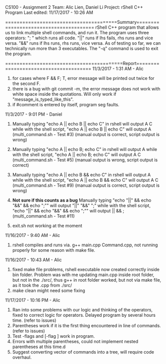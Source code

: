 CS100 - Assignment 2
Team: Alic Lien, Daniel Li
Project: rShell C++ Program
Last edited: 11/17/2017 - 10:26 AM



=======================================Summary=======================================
    rShell C++ program that allows us to link multiple shell commands, and run it. The program uses
three operators: "; " which runs all code. "||" runs if lhs fails, rhs runs and vice versa. "&&" runs
if lhs runs, rhs runs, vice versa. As of testing so far, we can technically run more than 3 executables.
The "-q" command is used to exit the program.



=========================================Report======================================
11/3/2017 - 1:31 AM - Alic
1. for cases where F && F; T, error message will be printed out twice for the second F.
2. there is a bug with git commit -m, the error message does not work with white space inside the 
    quotations. Will only work if "message_is_typed_like_this".
3. if #comment is entered by itself, program seg faults.


11/3/2017 - 9:01 PM - Daniel
1. Manually typing "echo A || echo B || echo C" in rshell will output
   A
   C
   while with the shell script, "echo A || echo B || echo C" will output
   A
   (multi_command.sh - Test #3)
   (manual output is correct, script output is wrong)
   
2. Manually typing "echo A || echo B; echo C" in rshell will output
   A
   while with the shell script, "echo A || echo B; echo C" will output
   A
   C
   (multi_command.sh - Test #5)
   (manual output is wrong, script output is correct)
   
3. Manually typing "echo A || echo B && echo C" in rshell will output
   A
   while with the shell script, "echo A || echo B && echo C" will output
   A
   C
   (multi_command.sh - Test #9)
   (manual output is correct, script output is wrong)
   
4. **Not sure if this counts as a bug**
   Manually typing "echo "||" && echo "&&" && echo ";"" will output
   "||"
   "&&"
   ";"
   while with the shell script, "echo "||" && echo "&&" && echo ";"" will output
   ||
   &&
   ;
   (multi_command.sh - Test #11)
   
5. exit.sh not working at the moment


11/16/2017 - 9:40 AM - Alic
1. rshell compiles and runs via. g++ main.cpp Command.cpp, not running properly for some reason with make file.

11/16/2017 - 10:43 AM - Alic
1. fixed make file problems, rshell executable now created correctly inside bin folder. Problem was with me updating main.cpp inside root folder, but not in the ./src/, thus g++ in root folder worked, but not via make file, as it took the .cpp from ./src/
2. make clean might need some fixing


11/17/2017 - 10:16 PM - Alic
1. Ran into some problems with our logic and thinking of the operators, fixed to correct logic for operators. Delayed program by several hours time. (refer to issues)
2. Parentheses work if it is the first thing encountered in line of commands. (refer to issues)
3. Test -flags and [-flag ] work in program.
4. Errors with multiple parentheses, could not implement nested parentheses at this time.d
5. Suggest converting vector of commands into a tree, will require code overhaul.



